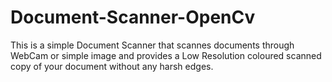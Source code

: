 # Document-Scanner-OpenCv
This is a simple Document Scanner that scannes documents through WebCam or simple image and provides a Low Resolution coloured scanned copy of your document without any harsh edges. 

